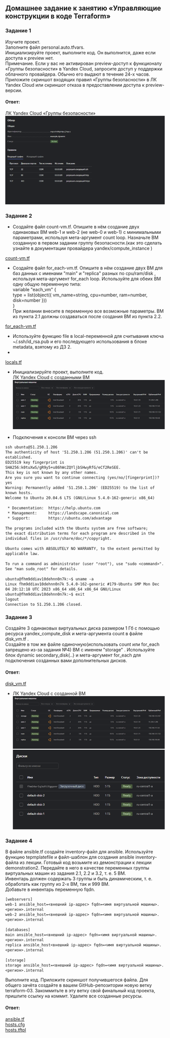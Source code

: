 ## Домашнее задание к занятию «Управляющие конструкции в коде Terraform»  

### Задание 1  
Изучите проект.  
Заполните файл personal.auto.tfvars.  
Инициализируйте проект, выполните код. Он выполнится, даже если доступа к preview нет.  
Примечание. Если у вас не активирован preview-доступ к функционалу «Группы безопасности» в Yandex Cloud, запросите доступ у поддержки облачного провайдера. Обычно его выдают в течение 24-х часов.
Приложите скриншот входящих правил «Группы безопасности» в ЛК Yandex Cloud или скриншот отказа в предоставлении доступа к preview-версии.  

#### Ответ:  
ЛК Yandex Cloud «Группы безопасности»  
![](https://github.com/networksuperman/netology_dev_ops/blob/main/ter-homeworks/03/img/7_3_2.png)  


### Задание 2  
- Создайте файл count-vm.tf. Опишите в нём создание двух одинаковых ВМ web-1 и web-2 (не web-0 и web-1) с минимальными параметрами, используя мета-аргумент count loop. Назначьте ВМ созданную в первом задании группу безопасности.(как это сделать узнайте в документации провайдера yandex/compute_instance )

[count-vm.tf](https://github.com/networksuperman/netology_dev_ops/blob/main/ter-homeworks/03/src/count-vm.tf)  

- Создайте файл for_each-vm.tf. Опишите в нём создание двух ВМ для баз данных с именами "main" и "replica" разных по cpu/ram/disk , используя мета-аргумент for_each loop. Используйте для обеих ВМ одну общую переменную типа:  
variable "each_vm" {  
  type = list(object({  vm_name=string, cpu=number, ram=number, disk=number }))  
}  
При желании внесите в переменную все возможные параметры. ВМ из пункта 2.1 должны создаваться после создания ВМ из пункта 2.2.

[for_each-vm.tf](https://github.com/networksuperman/netology_dev_ops/blob/main/ter-homeworks/03/src/for_each-vm.tf)  

- Используйте функцию file в local-переменной для считывания ключа ~/.ssh/id_rsa.pub и его последующего использования в блоке metadata, взятому из ДЗ 2.
- 
[locals.tf](https://github.com/networksuperman/netology_dev_ops/blob/main/ter-homeworks/03/src/locals.tf)  

- Инициализируйте проект, выполните код.  
ЛК Yandex Cloud с созданными ВМ    
![](https://github.com/networksuperman/netology_dev_ops/blob/main/ter-homeworks/03/img/7_3_3.png)

- Подключения к консоли ВМ через ssh
```
ssh ubuntu@51.250.1.206
The authenticity of host '51.250.1.206 (51.250.1.206)' can't be established.
ED25519 key fingerprint is SHA256:k0tuXwS/gR9y5+u86hWcZQYljbSHwyRfG/eCf2ReSEE.
This key is not known by any other names.
Are you sure you want to continue connecting (yes/no/[fingerprint])? yes
Warning: Permanently added '51.250.1.206' (ED25519) to the list of known hosts.
Welcome to Ubuntu 20.04.6 LTS (GNU/Linux 5.4.0-162-generic x86_64)

 * Documentation:  https://help.ubuntu.com
 * Management:     https://landscape.canonical.com
 * Support:        https://ubuntu.com/advantage

The programs included with the Ubuntu system are free software;
the exact distribution terms for each program are described in the
individual files in /usr/share/doc/*/copyright.

Ubuntu comes with ABSOLUTELY NO WARRANTY, to the extent permitted by
applicable law.

To run a command as administrator (user "root"), use "sudo <command>".
See "man sudo_root" for details.

ubuntu@fhm9ddiav10dehnn0n7k:~$ uname -a
Linux fhm9ddiav10dehnn0n7k 5.4.0-162-generic #179-Ubuntu SMP Mon Dec 04 20:12:18 UTC 2023 x86_64 x86_64 x86_64 GNU/Linux
ubuntu@fhm9ddiav10dehnn0n7k:~$ exit
logout
Connection to 51.250.1.206 closed. 
```

### Задание 3  
Создайте 3 одинаковых виртуальных диска размером 1 Гб с помощью ресурса yandex_compute_disk и мета-аргумента count в файле disk_vm.tf .  
Создайте в том же файле одиночную(использовать count или for_each запрещено из-за задания №4) ВМ c именем "storage" . Используйте блок dynamic secondary_disk{..} и мета-аргумент for_each для подключения созданных вами дополнительных дисков.  

#### Ответ:  
[disk_vm.tf](https://github.com/networksuperman/netology_dev_ops/blob/main/ter-homeworks/03/src/disk_vm.tf)  

- ЛК Yandex Cloud с созданной ВМ
![](https://github.com/networksuperman/netology_dev_ops/blob/main/ter-homeworks/03/img/7_3_3_1.png)  
![](https://github.com/networksuperman/netology_dev_ops/blob/main/ter-homeworks/03/img/7_3_3_2.png)  

### Задание 4  
В файле ansible.tf создайте inventory-файл для ansible. Используйте функцию tepmplatefile и файл-шаблон для создания ansible inventory-файла из лекции. Готовый код возьмите из демонстрации к лекции demonstration2. Передайте в него в качестве переменных группы виртуальных машин из задания 2.1, 2.2 и 3.2, т. е. 5 ВМ.  
Инвентарь должен содержать 3 группы и быть динамическим, т. е. обработать как группу из 2-х ВМ, так и 999 ВМ.  
Добавьте в инвентарь переменную fqdn.  
```
[webservers]  
web-1 ansible_host=<внешний ip-адрес> fqdn=<имя виртуальной машины>.<регион>.internal  
web-2 ansible_host=<внешний ip-адрес> fqdn=<имя виртуальной машины>.<регион>.internal  

[databases]  
main ansible_host=<внешний ip-адрес> fqdn=<имя виртуальной машины>.<регион>.internal  
replica ansible_host<внешний ip-адрес> fqdn=<имя виртуальной машины>.<регион>.internal  

[storage]  
storage ansible_host=<внешний ip-адрес> fqdn=<имя виртуальной машины>.<регион>.internal  
```

Выполните код. Приложите скриншот получившегося файла.
Для общего зачёта создайте в вашем GitHub-репозитории новую ветку terraform-03. Закоммитьте в эту ветку свой финальный код проекта, пришлите ссылку на коммит.
Удалите все созданные ресурсы.

#### Ответ:  
[ansible.tf](https://github.com/networksuperman/netology_dev_ops/blob/main/ter-homeworks/03/src/ansible.tf)  
[hosts.cfg](https://github.com/networksuperman/netology_dev_ops/blob/main/ter-homeworks/03/src/hosts.cfg)    
[hosts.tftpl](https://github.com/networksuperman/netology_dev_ops/blob/main/ter-homeworks/03/src/hosts.tftpl)  

